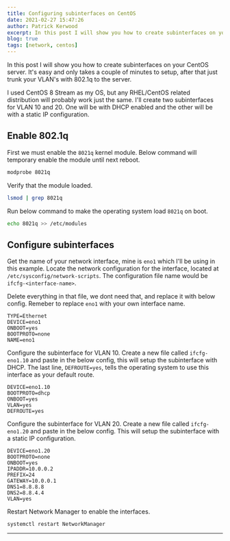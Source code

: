 ```yaml
---
title: Configuring subinterfaces on CentOS
date: 2021-02-27 15:47:26
author: Patrick Kerwood
excerpt: In this post I will show you how to create subinterfaces on your CentOS server. It's easy and only takes a couple of minutes to setup, after that just trunk your VLAN's with 802.1q to the server.
blog: true
tags: [network, centos]
---
```

In this post I will show you how to create subinterfaces on your CentOS server. It's easy and only takes a couple of minutes to setup, after that just trunk your VLAN's with 802.1q to the server.

I used CentOS 8 Stream as my OS, but any RHEL/CentOS related distribution will probably work just the same. I'll create two subinterfaces for VLAN 10 and 20. One will be with DHCP enabled and the other will be with a static IP configuration.

## Enable 802.1q
First we must enable the `8021q` kernel module. Below command will temporary enable the module until next reboot.
```sh
modprobe 8021q
```

Verify that the module loaded.
```sh
lsmod | grep 8021q
```

Run below command to make the operating system load `8021q` on boot.
```sh
echo 8021q >> /etc/modules
```
## Configure subinterfaces
Get the name of your network interface, mine is `eno1` which I'll be using in this example. Locate the network configuration for the interface, located at `/etc/sysconfig/network-scripts`. The configuration file name would be `ifcfg-<interface-name>`.

Delete everything in that file, we dont need that, and replace it with below config. Remeber to replace `eno1` with your own interface name.
```
TYPE=Ethernet
DEVICE=eno1
ONBOOT=yes
BOOTPROTO=none
NAME=eno1
```

Configure the subinterface for VLAN 10. Create a new file called `ifcfg-eno1.10` and paste in the below config, this will setup the subinterface with DHCP. The last line, `DEFROUTE=yes`, tells the operating system to use this interface as your default route. 
```
DEVICE=eno1.10
BOOTPROTO=dhcp
ONBOOT=yes
VLAN=yes
DEFROUTE=yes
```

Configure the subinterface for VLAN 20. Create a new file called `ifcfg-eno1.20` and paste in the below config. This will setup the subinterface with a static IP configuration.
```
DEVICE=eno1.20
BOOTPROTO=none
ONBOOT=yes
IPADDR=10.0.0.2
PREFIX=24
GATEWAY=10.0.0.1
DNS1=8.8.8.8
DNS2=8.8.4.4
VLAN=yes
```

Restart Network Manager to enable the interfaces.
```
systemctl restart NetworkManager
```
---